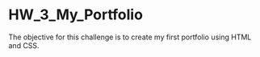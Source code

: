 # HW_3_My_Portfolio
The objective for this challenge is to create my first portfolio using HTML and CSS.
